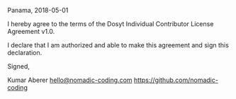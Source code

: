 Panama, 2018-05-01

I hereby agree to the terms of the Dosyt Individual Contributor License
Agreement v1.0.

I declare that I am authorized and able to make this agreement and sign this
declaration.

Signed,

Kumar Aberer hello@nomadic-coding.com https://github.com/nomadic-coding
